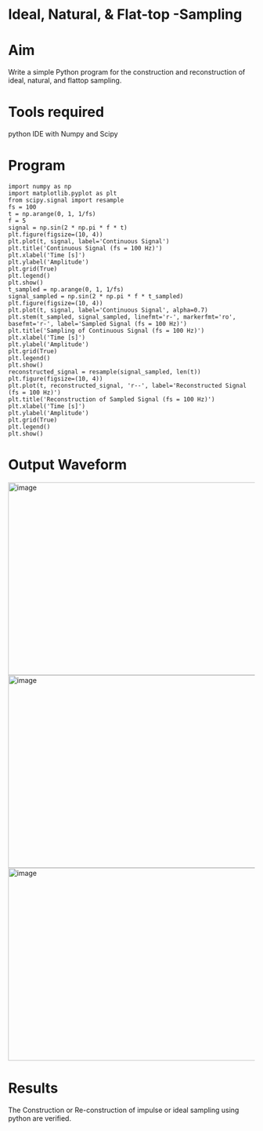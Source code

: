 # Ideal, Natural, & Flat-top -Sampling
# Aim
Write a simple Python program for the construction and reconstruction of ideal, natural, and flattop sampling.
# Tools required
python IDE with Numpy and Scipy
# Program
```
import numpy as np
import matplotlib.pyplot as plt
from scipy.signal import resample
fs = 100
t = np.arange(0, 1, 1/fs) 
f = 5
signal = np.sin(2 * np.pi * f * t)
plt.figure(figsize=(10, 4))
plt.plot(t, signal, label='Continuous Signal')
plt.title('Continuous Signal (fs = 100 Hz)')
plt.xlabel('Time [s]')
plt.ylabel('Amplitude')
plt.grid(True)
plt.legend()
plt.show()
t_sampled = np.arange(0, 1, 1/fs)
signal_sampled = np.sin(2 * np.pi * f * t_sampled)
plt.figure(figsize=(10, 4))
plt.plot(t, signal, label='Continuous Signal', alpha=0.7)
plt.stem(t_sampled, signal_sampled, linefmt='r-', markerfmt='ro', basefmt='r-', label='Sampled Signal (fs = 100 Hz)')
plt.title('Sampling of Continuous Signal (fs = 100 Hz)')
plt.xlabel('Time [s]')
plt.ylabel('Amplitude')
plt.grid(True)
plt.legend()
plt.show()
reconstructed_signal = resample(signal_sampled, len(t))
plt.figure(figsize=(10, 4))
plt.plot(t, reconstructed_signal, 'r--', label='Reconstructed Signal (fs = 100 Hz)')
plt.title('Reconstruction of Sampled Signal (fs = 100 Hz)')
plt.xlabel('Time [s]')
plt.ylabel('Amplitude')
plt.grid(True)
plt.legend()
plt.show()
```
# Output Waveform

<img width="866" height="393" alt="image" src="https://github.com/user-attachments/assets/94d7620a-7356-4780-9b86-464e12802b5c" />

<img width="866" height="393" alt="image" src="https://github.com/user-attachments/assets/902bcacb-8134-42c8-82ef-e2ac9424a251" />

<img width="866" height="393" alt="image" src="https://github.com/user-attachments/assets/ecf1756d-90b3-4c45-a6d4-970ba0dc3cda" />


# Results

The Construction or Re-construction of impulse or ideal sampling using python are verified.

